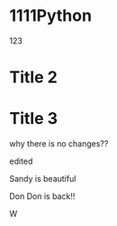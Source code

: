 # 1111Python
123

# Title 2

# Title 3
why there is no changes??

edited 

Sandy is beautiful

Don Don is back!!

W
